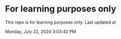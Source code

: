 # For learning purposes only
This repo is for learning purposes only.
Last updated at

Monday, July 22, 2024 3:03:42 PM

